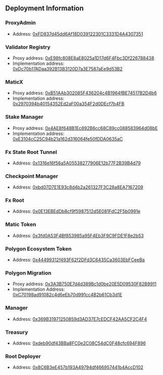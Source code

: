## Deployment Information

### ProxyAdmin

-   Address: [0xFD837d45dd6Af18D039122301C3331D4A4307351](https://sepolia.etherscan.io/address/0xFD837d45dd6Af18D039122301C3331D4A4307351)

### Validator Registry

-   Proxy address: [0xE98fc808E8aE8025a1D17d6F4Fbc3Df226788438](https://sepolia.etherscan.io/address/0xE98fc808E8aE8025a1D17d6F4Fbc3Df226788438)
-   Implementation address: [0xDc70b17ADaa392B13B3120D7a3E7587aEe9d53B2](https://sepolia.etherscan.io/address/0xDc70b17ADaa392B13B3120D7a3E7587aEe9d53B2)

### MaticX

-   Proxy address: [0xB51AAb302085F436204c4B1964fBE74517B2D4b6](https://sepolia.etherscan.io/address/0xB51AAb302085F436204c4B1964fBE74517B2D4b6)
-   Implementation address: [0x2970394b40154352Ed2aF00a354F2d0DEcf7b4FB](https://sepolia.etherscan.io/address/0x2970394b40154352Ed2aF00a354F2d0DEcf7b4FB)

### Stake Manager

-   Proxy address: [0x4AE8f648B1Ec892B6cc68C89cc088583964d08bE](https://sepolia.etherscan.io/address/0x4AE8f648B1Ec892B6cc68C89cc088583964d08bE)
-   Implementation address: [0xE3104cC25C94b21a162d316064fe50fDDA0635aC](https://sepolia.etherscan.io/address/0xE3104cC25C94b21a162d316064fe50fDDA0635aC)

### Fx State Root Tunnel

-   Address: [0x1316e16f56a5A05538277906E12b77F2B39B4d79](https://sepolia.etherscan.io/address/0x1316e16f56a5A05538277906E12b77F2B39B4d79)

### Checkpoint Manager

-   Address: [0xbd07D7E1E93c8d4b2a261327F3C28a8EA7167209](https://sepolia.etherscan.io/address/0xbd07D7E1E93c8d4b2a261327F3C28a8EA7167209)

### Fx Root

-   Address: [0x0E13EBEdDb8cf9f5987512d5E081FdC2F5b0991e](https://sepolia.etherscan.io/address/0x0E13EBEdDb8cf9f5987512d5E081FdC2F5b0991e)

### Matic Token

-   Address: [0x3fd0A53F4Bf853985a95F4Eb3F9C9FDE1F8e2b53](https://sepolia.etherscan.io/address/0x3fd0A53F4Bf853985a95F4Eb3F9C9FDE1F8e2b53)

### Polygon Ecosystem Token

-   Address: [0x44499312f493F62f2DFd3C6435Ca3603EbFCeeBa](https://sepolia.etherscan.io/address/0x44499312f493F62f2DFd3C6435Ca3603EbFCeeBa)

### Polygon Migration

-   Proxy address: [0x3A3B750E7d4d389Bc1d0be20E5D09530F82B9911](https://sepolia.etherscan.io/address/0x3A3B750E7d4d389Bc1d0be20E5D09530F82B9911)
-   Implementation Address: [0xC70198ad91082c4d6eEb70d991cc4B2b61Cb3d1E](https://sepolia.etherscan.io/address/0xC70198ad91082c4d6eEb70d991cc4B2b61Cb3d1E)

### Manager

-   Address: [0x369B31971250859d3AD37E7cEDCF42AA5CF2C4F4](https://sepolia.etherscan.io/address/0x369B31971250859d3AD37E7cEDCF42AA5CF2C4F4)

### Treasury

-   Address: [0xdeb90df43BBa8FC0e2C08C54dC0F48cfc694F896](https://sepolia.etherscan.io/address/0xdeb90df43BBa8FC0e2C08C54dC0F48cfc694F896)

### Root Deployer

-   Address: [0x8C6B3eE457b193A49794df466957441b4AccD102](https://sepolia.etherscan.io/address/0x8C6B3eE457b193A49794df466957441b4AccD102)
